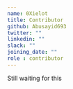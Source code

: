 ```yaml
---
name: 0Xielot
title: Contributor
github: Abusayid693
twitter: ""
linkedin: ""
slack: ""
joining_date: ""
role : contributor
---
```


Still waiting for this
